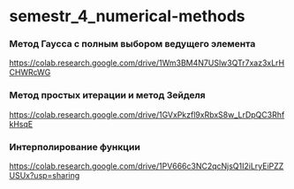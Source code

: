 # semestr_4_numerical-methods

### Метод Гаусса с полным выбором ведущего элемента
https://colab.research.google.com/drive/1Wm3BM4N7USlw3QTr7xaz3xLrHCHWRcWG

### Метод простых итерации и метод Зейделя
https://colab.research.google.com/drive/1GVxPkzfl9xRbxS8w_LrDpQC3RhfkHsqE

### Интерполирование функции
https://colab.research.google.com/drive/1PV666c3NC2qcNjsQ1I2iLryEiPZZUSUx?usp=sharing
